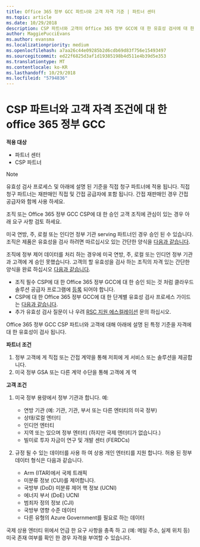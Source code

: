 ```yaml
---
title: Office 365 정부 GCC 파트너와 고객 자격 기준 | 파트너 센터
ms.topic: article
ms.date: 10/29/2018
description: CSP 파트너와 고객이 Office 365 정부 GCC에 대 한 유효성 검사에 대 한 절차를 제공 합니다.
author: MaggiePucciEvans
ms.author: evansma
ms.localizationpriority: medium
ms.openlocfilehash: a7aa26c44e09285b2d6cdb69d83f756e15493497
ms.sourcegitcommit: ed22f6825d3af1d19385198b4d511e4b39d5e353
ms.translationtype: MT
ms.contentlocale: ko-KR
ms.lasthandoff: 10/29/2018
ms.locfileid: "5794836"
---
```

# <a name="office-365-government-gcc-for-csp-partner-and-customer-eligibility-criteria"></a>CSP 파트너와 고객 자격 조건에 대 한 office 365 정부 GCC

**적용 대상**

-  파트너 센터
-  CSP 파트너

>[!NOTE]
>유효성 검사 프로세스 및 아래에 설명 된 기준을 직접 청구 파트너에 적용 됩니다. 직접 청구 파트너는 재판매인 직접 및 간접 공급자에 포함 됩니다.  간접 재판매인 경우 간접 공급자와 함께 사용 하세요. 

조직 또는 Office 365 정부 GCC CSP에 대 한 승인 고객 조직에 관심이 있는 경우 아래 요구 사항 검토 하세요.

미국 연방, 주, 로컬 또는 인디언 정부 기관 serving 파트너인 경우 승인 된 수 있습니다. 조직은 제품은 유효성을 검사 하려면 따르십시오 있는 간단한 양식을 [다음과 같습니다](https://products.office.com/government/eligibility-validation?ReqType=CSPPartner).

조직에 정부 제어 데이터를 처리 하는 경우에 미국 연방, 주, 로컬 또는 인디언 정부 기관과 고객에 게 승인 못했습니다. 고객의 할 유효성을 검사 하는 조직의 자격 있는 간단한 양식을 완료 하십시오 [다음과 같습니다](https://products.office.com/government/eligibility-validation?ReqType=CSPCustomer). 

-   조직 필수 CSP에 대 한 Office 365 정부 GCC에 대 한 승인 되는 것 처럼 클라우드 솔루션 공급자 프로그램에 [등록](https://partnercenter.microsoft.com/partner/cloud-solution-provider) 되어야 합니다.
-   CSP에 대 한 Office 365 정부 GCC에 대 한 단계별 유효성 검사 프로세스 가이드는 [다음과 같습니다](https://go.microsoft.com/fwlink/?linkid=2007323).
-   추가 유효성 검사 질문이 나 우려 [RSC 지원 에스컬레이션](mailto:usgcce@microsoft.com) 문의 하십시오.

Office 365 정부 GCC CSP 파트너와 고객에 대해 아래에 설명 된 특정 기준을 자격에 대 한 유효성이 검사 됩니다.

**파트너 조건**
1.  정부 고객에 게 직접 또는 간접 계약을 통해 저희에 게 서비스 또는 솔루션을 제공합니다.
2.  미국 정부 GSA 또는 다른 계약 수단을 통해 고객에 게 역

**고객 조건**
1.  미국 정부 용량에서 정부 기관과 합니다. 예:
 
    -  연방 기관 (예: 기관, 기관, 부서 또는 다른 엔터티의 미국 정부)
    -   상태/로컬 엔터티 
    -   인디언 엔터티
    -   지역 또는 있으며 정부 엔터티 (하지만 국제 엔터티가 없습니다.)
    -   빌미로 투자 자금이 연구 및 개발 센터 (FERDCs)

2.  규정 될 수 있는 데이터를 사용 하 여 상용 개인 엔터티를 지원 합니다. 허용 된 정부 데이터 형식은 다음과 같습니다. 
    -   Arm (ITAR)에서 국제 트래픽
    -   미분류 정보 (CUI)를 제어합니다.
    -   국방부 (DoD) 미분류 제어 핵 정보 (UCNI)
    -   에너지 부서 (DoE) UCNI
    -   범죄자 정의 정보 (CJI)
    -   국방부 영향 수준 데이터
    -   다른 유형의 Azure Government를 필요로 하는 데이터

국제 상용 엔터티 위에서 언급 한 요구 사항을 충족 하 고 (예: 메일 주소, 실제 위치 등) 미국 존재 여부를 확인 한 경우 자격을 부여할 수 있습니다.

